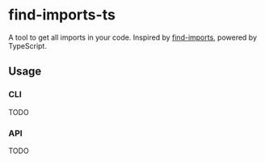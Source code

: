 # find-imports-ts

A tool to get all imports in your code. Inspired by [find-imports](https://npmjs.com/package/find-imports), powered by TypeScript.

## Usage

### CLI

TODO

### API

TODO
